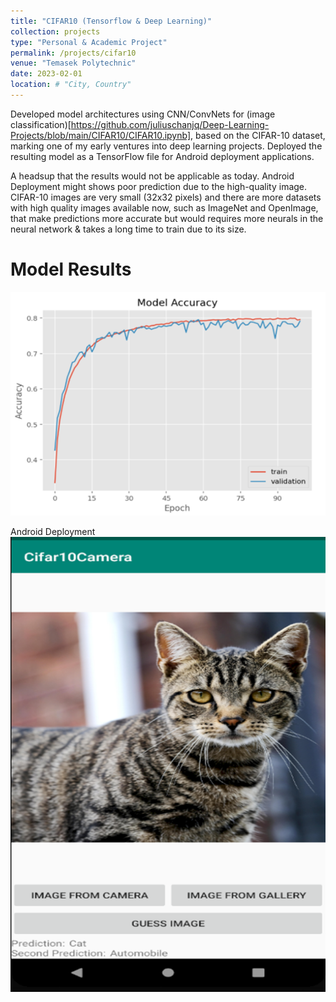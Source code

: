 ```yaml
---
title: "CIFAR10 (Tensorflow & Deep Learning)"
collection: projects
type: "Personal & Academic Project"
permalink: /projects/cifar10
venue: "Temasek Polytechnic"
date: 2023-02-01
location: # "City, Country"
---
```


Developed model architectures using CNN/ConvNets for (image classification)[https://github.com/juliuschanjq/Deep-Learning-Projects/blob/main/CIFAR10/CIFAR10.ipynb], based on the CIFAR-10 dataset, marking one of my early ventures into deep learning projects. Deployed the resulting model as a TensorFlow file for Android deployment applications.

A headsup that the results would not be applicable as today. Android Deployment might shows poor prediction due to the high-quality image. CIFAR-10 images are very small (32x32 pixels) and there are more datasets with high quality images available now, such as ImageNet and OpenImage, that make predictions more accurate but would requires more neurals in the neural network & takes a long time to train due to its size.

Model Results
======
![](/images/dlmodelaccuracy.png)

Android Deployment
![](/images/androidcifar10.png)


